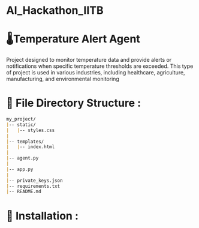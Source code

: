 # AI_Hackathon_IITB

# 🌡Temperature Alert Agent

Project designed to monitor temperature data and provide alerts or notifications when specific temperature thresholds are exceeded. This type of project is used in various industries, including healthcare, agriculture, manufacturing, and environmental monitoring
# **📁** File Directory Structure :
```markdown
my_project/
|-- static/
|   |-- styles.css
|
|-- templates/
|   |-- index.html
|
|-- agent.py
|
|-- app.py
|
|-- private_keys.json
|-- requirements.txt
|-- README.md
```
# **💾 Installation :**
